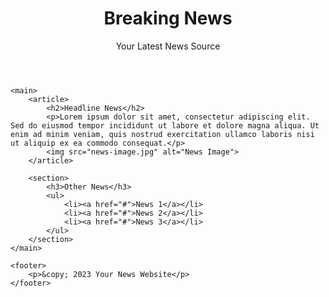 <!DOCTYPE html>
<html lang="en">
<head>
    <meta charset="UTF-8">
    <meta name="viewport" content="width=device-width, initial-scale=1.0">
    <title>News Report</title>
    <link rel="stylesheet" href="style.css">
</head>
<body>
    <header>
        <h1>Breaking News</h1>
        <p>Your Latest News Source</p>
    </header>

    <main>
        <article>
            <h2>Headline News</h2>
            <p>Lorem ipsum dolor sit amet, consectetur adipiscing elit. Sed do eiusmod tempor incididunt ut labore et dolore magna aliqua. Ut enim ad minim veniam, quis nostrud exercitation ullamco laboris nisi ut aliquip ex ea commodo consequat.</p>
            <img src="news-image.jpg" alt="News Image">
        </article>

        <section>
            <h3>Other News</h3>
            <ul>
                <li><a href="#">News 1</a></li>
                <li><a href="#">News 2</a></li>
                <li><a href="#">News 3</a></li>
            </ul>
        </section>
    </main>

    <footer>
        <p>&copy; 2023 Your News Website</p>
    </footer>
</body>
</html>

